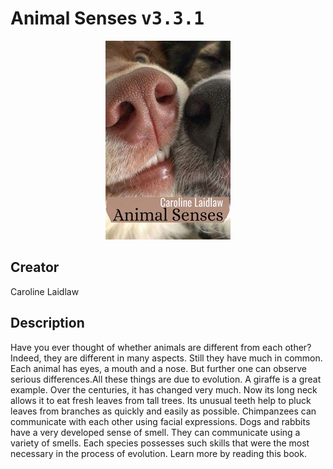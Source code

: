 
# Animal Senses <kbd>v3.3.1</kbd>

<center>
  <img src="./cover-1024.jpg"/>
</center>

## Creator
Caroline Laidlaw

## Description
Have you ever thought of whether animals are different from each other? Indeed, they are different in many aspects. Still they have much in common. Each animal has eyes, a mouth and a nose. But further one can observe serious differences.All these things are due to evolution. A giraffe is a great example. Over the centuries, it has changed very much. Now its long neck allows it to eat fresh leaves from tall trees. Its unusual teeth help to pluck leaves from branches as quickly and easily as possible. Chimpanzees can communicate with each other using facial expressions. Dogs and rabbits have a very developed sense of smell. They can communicate using a variety of smells. Each species possesses such skills that were the most necessary in the process of evolution. Learn more by reading this book.   
